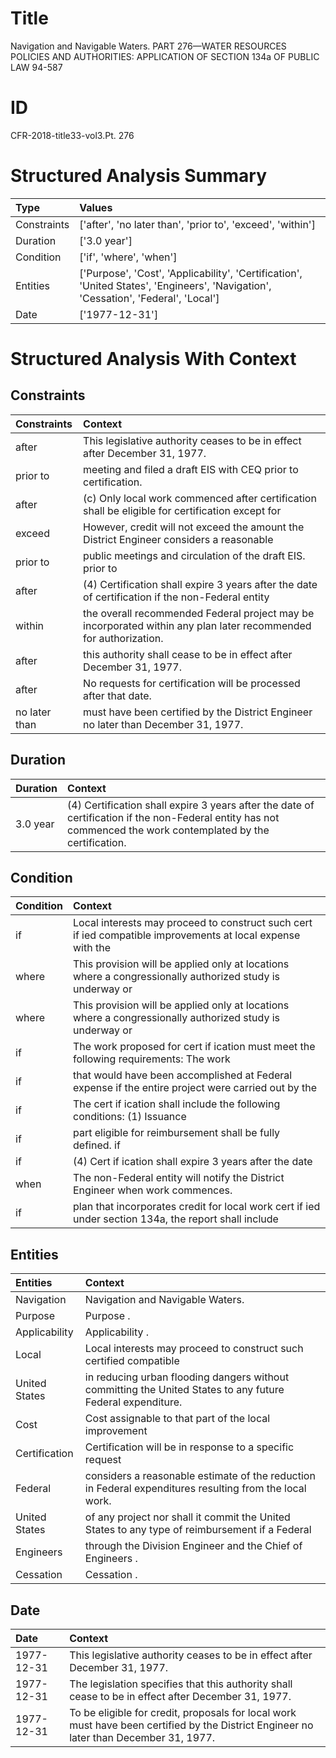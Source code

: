 # Title

 Navigation and Navigable Waters. PART 276—WATER RESOURCES POLICIES AND AUTHORITIES: APPLICATION OF SECTION 134a OF PUBLIC LAW 94-587


# ID

 CFR-2018-title33-vol3.Pt. 276


# Structured Analysis Summary

| Type        | Values                                                                                                                             |
|:------------|:-----------------------------------------------------------------------------------------------------------------------------------|
| Constraints | ['after', 'no later than', 'prior to', 'exceed', 'within']                                                                         |
| Duration    | ['3.0 year']                                                                                                                       |
| Condition   | ['if', 'where', 'when']                                                                                                            |
| Entities    | ['Purpose', 'Cost', 'Applicability', 'Certification', 'United States', 'Engineers', 'Navigation', 'Cessation', 'Federal', 'Local'] |
| Date        | ['1977-12-31']                                                                                                                     |


# Structured Analysis With Context

 


## Constraints

| Constraints   | Context                                                                                                           |
|:--------------|:------------------------------------------------------------------------------------------------------------------|
| after         | This legislative authority ceases to be in effect  after  December 31, 1977.                                      |
| prior to      | meeting and filed a draft EIS with CEQ prior to  certification.                                                   |
| after         | (c) Only local work commenced  after certification shall be eligible for certification except for                 |
| exceed        | However, credit will not  exceed the amount the District Engineer considers a reasonable                          |
| prior to      | public meetings and circulation of the draft EIS. prior to                                                        |
| after         | (4) Certification shall expire 3 years  after the date of certification if the non-Federal entity                 |
| within        | the overall recommended Federal project may be incorporated within  any plan later recommended for authorization. |
| after         | this authority shall cease to be in effect after  December 31, 1977.                                              |
| after         | No requests for certification will be processed  after  that date.                                                |
| no later than | must have been certified by the District Engineer no later than  December 31, 1977.                               |


## Duration

| Duration   | Context                                                                                                                                                        |
|:-----------|:---------------------------------------------------------------------------------------------------------------------------------------------------------------|
| 3.0 year   | (4) Certification shall expire 3 years after the date of certification if the non-Federal entity has not commenced the work contemplated by the certification. |


## Condition

| Condition   | Context                                                                                                     |
|:------------|:------------------------------------------------------------------------------------------------------------|
| if          | Local interests may proceed to construct such cert if ied compatible improvements at local expense with the |
| where       | This provision will be applied only at locations where  a congressionally authorized study is underway or   |
| where       | This provision will be applied only at locations where  a congressionally authorized study is underway or   |
| if          | The work proposed for cert if ication must meet the following requirements: The work                        |
| if          | that would have been accomplished at Federal expense if the entire project were carried out by the          |
| if          | The cert if ication shall include the following conditions: (1) Issuance                                    |
| if          | part eligible for reimbursement shall be fully defined. if                                                  |
| if          | (4) Cert if ication shall expire 3 years after the date                                                     |
| when        | The non-Federal entity will notify the District Engineer when  work commences.                              |
| if          | plan that incorporates credit for local work cert if ied under section 134a, the report shall include       |


## Entities

| Entities      | Context                                                                                                     |
|:--------------|:------------------------------------------------------------------------------------------------------------|
| Navigation    | Navigation  and Navigable Waters.                                                                           |
| Purpose       | Purpose .                                                                                                   |
| Applicability | Applicability .                                                                                             |
| Local         | Local interests may proceed to construct such certified compatible                                          |
| United States | in reducing urban flooding dangers without committing the United States  to any future Federal expenditure. |
| Cost          | Cost assignable to that part of the local improvement                                                       |
| Certification | Certification will be in response to a specific request                                                     |
| Federal       | considers a reasonable estimate of the reduction in Federal  expenditures resulting from the local work.    |
| United States | of any project nor shall it commit the United States to any type of reimbursement if a Federal              |
| Engineers     | through the Division Engineer and the Chief of Engineers .                                                  |
| Cessation     | Cessation .                                                                                                 |


## Date

| Date       | Context                                                                                                                                |
|:-----------|:---------------------------------------------------------------------------------------------------------------------------------------|
| 1977-12-31 | This legislative authority ceases to be in effect after December 31, 1977.                                                             |
| 1977-12-31 | The legislation specifies that this authority shall cease to be in effect after December 31, 1977.                                     |
| 1977-12-31 | To be eligible for credit, proposals for local work must have been certified by the District Engineer no later than December 31, 1977. |


